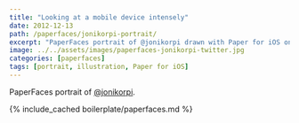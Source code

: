 ```yaml
---
title: "Looking at a mobile device intensely"
date: 2012-12-13
path: /paperfaces/jonikorpi-portrait/
excerpt: "PaperFaces portrait of @jonikorpi drawn with Paper for iOS on an iPad."
image: ../../assets/images/paperfaces-jonikorpi-twitter.jpg
categories: [paperfaces]
tags: [portrait, illustration, Paper for iOS]
---
```


PaperFaces portrait of [@jonikorpi](https://twitter.com/jonikorpi).

{% include_cached boilerplate/paperfaces.md %}
